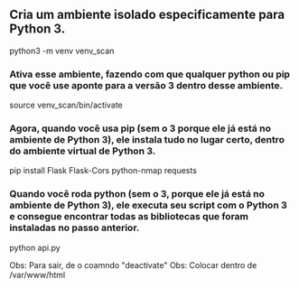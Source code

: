## Cria um ambiente isolado especificamente para Python 3.
python3 -m venv venv_scan

### Ativa esse ambiente, fazendo com que qualquer python ou pip que você use aponte para a versão 3 dentro desse ambiente.
source venv_scan/bin/activate

### Agora, quando você usa pip (sem o 3 porque ele já está no ambiente de Python 3), ele instala tudo no lugar certo, dentro do ambiente virtual de Python 3.
pip install Flask Flask-Cors python-nmap requests


### Quando você roda python (sem o 3, porque ele já está no ambiente de Python 3), ele executa seu script com o Python 3 e consegue encontrar todas as bibliotecas que foram instaladas no passo anterior.
python api.py

Obs: Para sair, de o coamndo "deactivate"
Obs: Colocar dentro de /var/www/html

